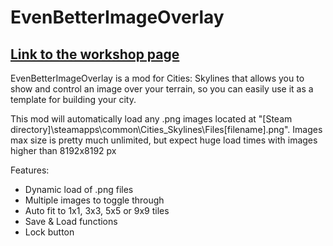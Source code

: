 # EvenBetterImageOverlay
## [Link to the workshop page](https://steamcommunity.com/sharedfiles/filedetails/?id=814102166)

EvenBetterImageOverlay is a mod for Cities: Skylines that allows you to show and control an image over your terrain, so you can easily use it as a template for building your city. 

This mod will automatically load any .png images located at "[Steam directory]\steamapps\common\Cities_Skylines\Files\[filename].png".
Images max size is pretty much unlimited, but expect huge load times with images higher than 8192x8192 px

Features:
  * Dynamic load of .png files 
  * Multiple images to toggle through 
  * Auto fit to 1x1, 3x3, 5x5 or 9x9 tiles
  * Save & Load functions
  * Lock button
